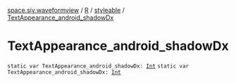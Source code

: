 [space.siy.waveformview](../../index.md) / [R](../index.md) / [styleable](index.md) / [TextAppearance_android_shadowDx](./-text-appearance_android_shadow-dx.md)

# TextAppearance_android_shadowDx

`static var TextAppearance_android_shadowDx: `[`Int`](https://kotlinlang.org/api/latest/jvm/stdlib/kotlin/-int/index.html)
`static var TextAppearance_android_shadowDx: `[`Int`](https://kotlinlang.org/api/latest/jvm/stdlib/kotlin/-int/index.html)